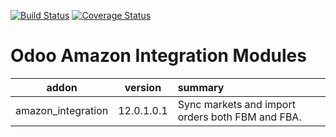 [![Build Status](https://travis-ci.org/OCA/connector-ecommerce.svg?branch=12.0)](https://travis-ci.org/OCA/connector-ecommerce)
[![Coverage Status](https://coveralls.io/repos/OCA/connector-ecommerce/badge.png?branch=12.0)](https://coveralls.io/github/OCA/connector-ecommerce?branch=12.0)

Odoo Amazon Integration Modules
================================

| addon        | version           | summary  |
| ------------- |:-------------:| :-----|
| amazon_integration |12.0.1.0.1  | Sync markets and import orders both FBM and FBA. |
